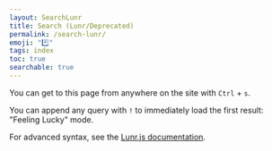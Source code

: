 ```yaml
---
layout: SearchLunr
title: Search (Lunr/Deprecated)
permalink: /search-lunr/
emoji: "*️⃣"
tags: index
toc: true
searchable: true
---
```


You can get to this page from anywhere on the site with `Ctrl` + `s`.

You can append any query with `!` to immediately load the first result: "Feeling Lucky" mode.

For advanced syntax, see the [Lunr.js documentation](https://lunrjs.com/guides/searching.html).
